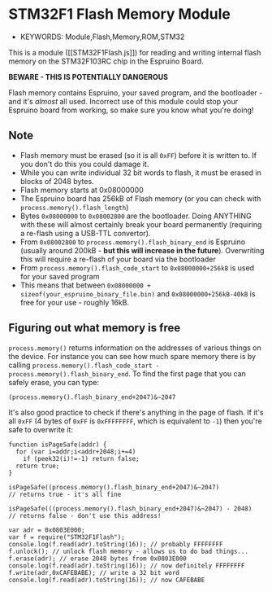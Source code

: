 <!--- Copyright (c) 2013 Gordon Williams, Pur3 Ltd. See the file LICENSE for copying permission. -->
STM32F1 Flash Memory Module
========================

* KEYWORDS: Module,Flash,Memory,ROM,STM32

This is a module ([[STM32F1Flash.js]]) for reading and writing internal flash memory on the STM32F103RC chip in the Espruino Board.

**BEWARE - THIS IS POTENTIALLY DANGEROUS**

Flash memory contains Espruino, your saved program, and the bootloader - and it's *almost* all used. Incorrect use of this module could stop your Espruino board from working, so make sure you know what you're doing!

Note
----

* Flash memory must be erased (so it is all ```0xFF```) before it is written to. If you don't do this you could damage it.
* While you can write individual 32 bit words to flash, it must be erased in blocks of 2048 bytes.
* Flash memory starts at 0x08000000
* The Espruino board has 256kB of Flash memory (or you can check with ```process.memory().flash_length```)
* Bytes ```0x08000000``` to ```0x08002800``` are the bootloader. Doing ANYTHING with these will almost certainly break your board permanently (requiring a re-flash using a USB-TTL convertor).
* From ```0x08002800``` to ```process.memory().flash_binary_end``` is Espruino (usually around 200kB - **but this will increase in the future**). Overwriting this will require a re-flash of your board via the bootloader
* From ```process.memory().flash_code_start``` to ```0x08000000+256kB``` is used for your saved program
* This means that between ```0x08000000 + sizeof(your_espruino_binary_file.bin)``` and ```0x08000000+256kB-40kB``` is free for your use - roughly 16kB.

Figuring out what memory is free
----------------------------

```process.memory()``` returns information on the addresses of various things on the device. For instance you can see how much spare memory there is by calling ```process.memory().flash_code_start - process.memory().flash_binary_end```. To find the first page that you can safely erase, you can type:

```
(process.memory().flash_binary_end+2047)&~2047
```

It's also good practice to check if there's anything in the page of flash. If it's all ```0xFF``` (4 bytes of `0xFF` is `0xFFFFFFFF`, which is equivalent to `-1`) then you're safe to overwrite it:

```
function isPageSafe(addr) {
  for (var i=addr;i<addr+2048;i+=4)
    if (peek32(i)!=-1) return false;
  return true;
}

isPageSafe((process.memory().flash_binary_end+2047)&~2047)
// returns true - it's all fine

isPageSafe(((process.memory().flash_binary_end+2047)&~2047) - 2048)
// returns false - don't use this address!
```


```
var adr = 0x0803E000;
var f = require("STM32F1Flash");
console.log(f.read(adr).toString(16)); // probably FFFFFFFF
f.unlock(); // unlock flash memory - allows us to do bad things...
f.erase(adr); // erase 2048 bytes from 0x0803E000
console.log(f.read(adr).toString(16)); // now definitely FFFFFFFF
f.write(adr,0xCAFEBABE); // write a 32 bit word
console.log(f.read(adr).toString(16)); // now CAFEBABE
```


